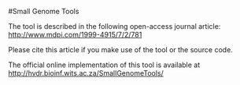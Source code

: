 #Small Genome Tools

The tool is described in the following open-access journal article: http://www.mdpi.com/1999-4915/7/2/781

Please cite this article if you make use of the tool or the source code.

The official online implementation of this tool is available at http://hvdr.bioinf.wits.ac.za/SmallGenomeTools/
